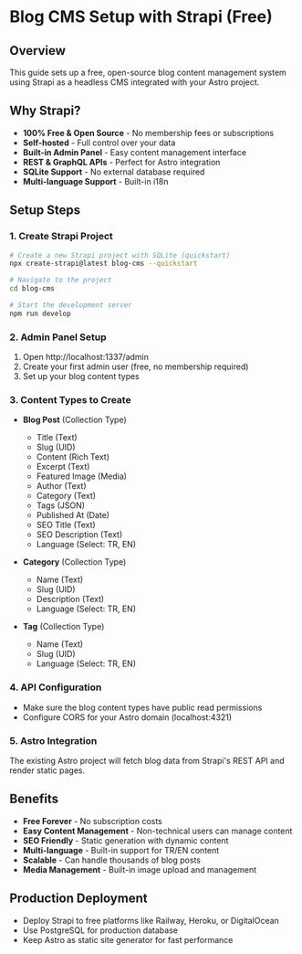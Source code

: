 # Blog CMS Setup with Strapi (Free)

## Overview
This guide sets up a free, open-source blog content management system using Strapi as a headless CMS integrated with your Astro project.

## Why Strapi?
- **100% Free & Open Source** - No membership fees or subscriptions
- **Self-hosted** - Full control over your data
- **Built-in Admin Panel** - Easy content management interface
- **REST & GraphQL APIs** - Perfect for Astro integration
- **SQLite Support** - No external database required
- **Multi-language Support** - Built-in i18n

## Setup Steps

### 1. Create Strapi Project
```bash
# Create a new Strapi project with SQLite (quickstart)
npx create-strapi@latest blog-cms --quickstart

# Navigate to the project
cd blog-cms

# Start the development server
npm run develop
```

### 2. Admin Panel Setup
1. Open http://localhost:1337/admin
2. Create your first admin user (free, no membership required)
3. Set up your blog content types

### 3. Content Types to Create
- **Blog Post** (Collection Type)
  - Title (Text)
  - Slug (UID)
  - Content (Rich Text)
  - Excerpt (Text)
  - Featured Image (Media)
  - Author (Text)
  - Category (Text)
  - Tags (JSON)
  - Published At (Date)
  - SEO Title (Text)
  - SEO Description (Text)
  - Language (Select: TR, EN)

- **Category** (Collection Type)
  - Name (Text)
  - Slug (UID)
  - Description (Text)
  - Language (Select: TR, EN)

- **Tag** (Collection Type)
  - Name (Text)
  - Slug (UID)
  - Language (Select: TR, EN)

### 4. API Configuration
- Make sure the blog content types have public read permissions
- Configure CORS for your Astro domain (localhost:4321)

### 5. Astro Integration
The existing Astro project will fetch blog data from Strapi's REST API and render static pages.

## Benefits
- **Free Forever** - No subscription costs
- **Easy Content Management** - Non-technical users can manage content
- **SEO Friendly** - Static generation with dynamic content
- **Multi-language** - Built-in support for TR/EN content
- **Scalable** - Can handle thousands of blog posts
- **Media Management** - Built-in image upload and management

## Production Deployment
- Deploy Strapi to free platforms like Railway, Heroku, or DigitalOcean
- Use PostgreSQL for production database
- Keep Astro as static site generator for fast performance
